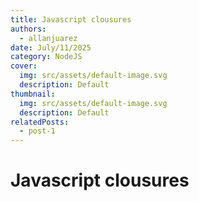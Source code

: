 ```yaml
---
title: Javascript clousures
authors:
  - allanjuarez
date: July/11/2025
category: NodeJS
cover:
  img: src/assets/default-image.svg
  description: Default
thumbnail:
  img: src/assets/default-image.svg
  description: Default
relatedPosts:
  - post-1
---
```


# Javascript clousures
